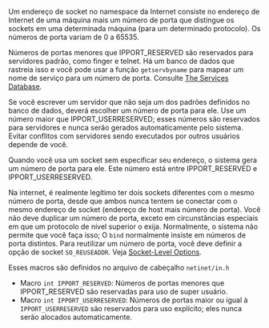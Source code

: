 Um endereço de socket no namespace da Internet consiste no endereço de Internet de uma máquina mais um número de porta que distingue os sockets em uma determinada máquina (para um determinado protocolo). Os números de porta variam de 0 a 65535.

Números de portas menores que IPPORT_RESERVED são reservados para servidores padrão, como finger e telnet. Há um banco de dados que rastreia isso e você pode usar a função `getservbyname` para mapear um nome de serviço para um número de porta. Consulte [The Services Database](https://www.gnu.org/software/libc/manual/html_node/Services-Database.html).

Se você escrever um servidor que não seja um dos padrões definidos no banco de dados, deverá escolher um número de porta para ele. Use um número maior que IPPORT_USERRESERVED; esses números são reservados para servidores e nunca serão gerados automaticamente pelo sistema. Evitar conflitos com servidores sendo executados por outros usuários depende de você.

Quando você usa um socket sem especificar seu endereço, o sistema gera um número de porta para ele. Este número está entre IPPORT_RESERVED e IPPORT_USERRESERVED.

Na internet, é realmente legítimo ter dois sockets diferentes com o mesmo número de porta, desde que ambos nunca tentem se conectar com o mesmo endereço de socket (endereço de host mais número de porta). Você não deve duplicar um número de porta, exceto em circunstâncias especiais em que um protocolo de nível superior o exija. Normalmente, o sistema não permite que você faça isso; O `bind` normalmente insiste em números de porta distintos. Para reutilizar um número de porta, você deve definir a opção de socket `SO_REUSEADDR`. Veja [Socket-Level Options](https://www.gnu.org/software/libc/manual/html_node/Socket_002dLevel-Options.html).

Esses macros são definidos no arquivo de cabeçalho `netinet/in.h`

- Macro `int IPPORT_RESERVED`: Números de portas menores que IPPORT_RESERVED são reservadas para uso de super usuário.
- Macro `int IPPORT_USERRESERVED`: Números de portas maior ou igual à `IPPORT_USERRESERVED` são reservados para uso explícito; eles nunca serão alocados automaticamente.